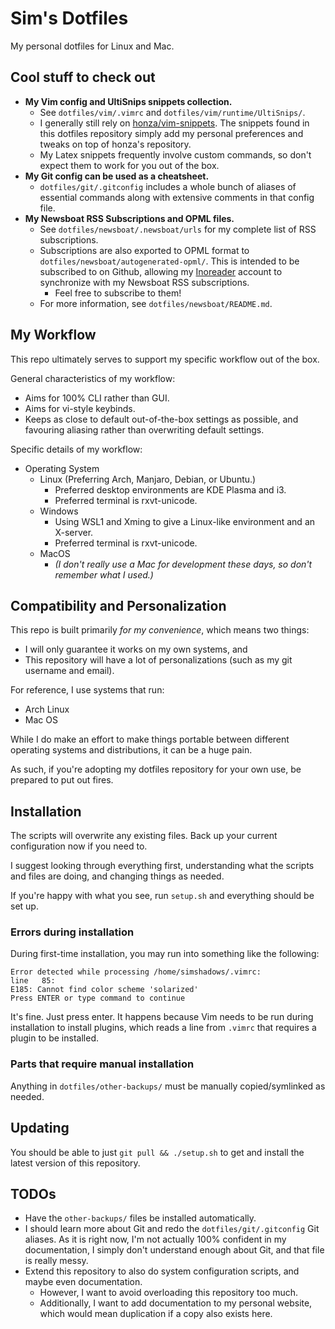 # Sim's Dotfiles

My personal dotfiles for Linux and Mac.

## Cool stuff to check out

- **My Vim config and UltiSnips snippets collection.**
    - See `dotfiles/vim/.vimrc` and `dotfiles/vim/runtime/UltiSnips/`.
    - I generally still rely on [honza/vim-snippets](https://github.com/honza/vim-snippets). The snippets found in this dotfiles repository simply add my personal preferences and tweaks on top of honza's repository.
    - My Latex snippets frequently involve custom commands, so don't expect them to work for you out of the box.
- **My Git config can be used as a cheatsheet.**
    - `dotfiles/git/.gitconfig` includes a whole bunch of aliases of essential commands along with extensive comments in that config file.
- **My Newsboat RSS Subscriptions and OPML files.**
    - See `dotfiles/newsboat/.newsboat/urls` for my complete list of RSS subscriptions.
    - Subscriptions are also exported to OPML format to `dotfiles/newsboat/autogenerated-opml/`. This is intended to be subscribed to on Github, allowing my [Inoreader](https://www.inoreader.com/) account to synchronize with my Newsboat RSS subscriptions.
        - Feel free to subscribe to them!
    - For more information, see `dotfiles/newsboat/README.md`.

## My Workflow

This repo ultimately serves to support my specific workflow out of the box.

General characteristics of my workflow:

- Aims for 100% CLI rather than GUI.
- Aims for vi-style keybinds.
- Keeps as close to default out-of-the-box settings as possible, and favouring aliasing rather than overwriting default settings.

Specific details of my workflow:

- Operating System
    - Linux (Preferring Arch, Manjaro, Debian, or Ubuntu.)
        - Preferred desktop environments are KDE Plasma and i3.
        - Preferred terminal is rxvt-unicode.
    - Windows
        - Using WSL1 and Xming to give a Linux-like environment and an X-server.
        - Preferred terminal is rxvt-unicode.
    - MacOS
        - *(I don't really use a Mac for development these days, so don't remember what I used.)*

## Compatibility and Personalization

This repo is built primarily *for my convenience*, which means two things:

- I will only guarantee it works on my own systems, and
- This repository will have a lot of personalizations (such as my git username and email).

For reference, I use systems that run:

- Arch Linux
- Mac OS

While I do make an effort to make things portable between different operating systems and distributions, it can be a huge pain.

As such, if you're adopting my dotfiles repository for your own use, be prepared to put out fires.

## Installation

The scripts will overwrite any existing files. Back up your current configuration now if you need to.

I suggest looking through everything first, understanding what the scripts and files are doing, and changing things as needed.

If you're happy with what you see, run `setup.sh` and everything should be set up.

### Errors during installation

During first-time installation, you may run into something like the following:

```
Error detected while processing /home/simshadows/.vimrc:
line   85:
E185: Cannot find color scheme 'solarized'
Press ENTER or type command to continue
```

It's fine. Just press enter. It happens because Vim needs to be run during installation to install plugins, which reads a line from `.vimrc` that requires a plugin to be installed.

### Parts that require manual installation

Anything in `dotfiles/other-backups/` must be manually copied/symlinked as needed.

## Updating

You should be able to just `git pull && ./setup.sh` to get and install the latest version of this repository.

## TODOs

- Have the `other-backups/` files be installed automatically.
- I should learn more about Git and redo the `dotfiles/git/.gitconfig` Git aliases. As it is right now, I'm not actually 100% confident in my documentation, I simply don't understand enough about Git, and that file is really messy.
- Extend this repository to also do system configuration scripts, and maybe even documentation.
    - However, I want to avoid overloading this repository too much.
    - Additionally, I want to add documentation to my personal website, which would mean duplication if a copy also exists here.

